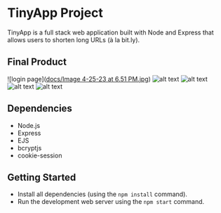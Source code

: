 # TinyApp Project

TinyApp is a full stack web application built with Node and Express that allows users to shorten long URLs (à la bit.ly).

## Final Product

![login page]([docs/Image 4-25-23 at 6.51 PM.jpg](https://github.com/tiffkchui/tinyapp/blob/396435aaa57e10342679650deb670821910ae7f9/docs/Image%204-25-23%20at%206.51%20PM.jpg))
![alt text](https://github.com/[username]/[reponame]/blob/[branch]/image.jpg?raw=true)
![alt text](https://github.com/[username]/[reponame]/blob/[branch]/image.jpg?raw=true)
![alt text](https://github.com/[username]/[reponame]/blob/[branch]/image.jpg?raw=true)
![alt text](https://github.com/[username]/[reponame]/blob/[branch]/image.jpg?raw=true)


## Dependencies

- Node.js
- Express
- EJS
- bcryptjs
- cookie-session

## Getting Started

- Install all dependencies (using the `npm install` command).
- Run the development web server using the `npm start` command.
